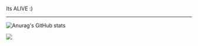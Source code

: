 <p>Its ALIVE :)</p>
<hr>

![Anurag's GitHub stats](https://github-readme-stats.vercel.app/api?username=AliveIsHere&show_icons=true&theme=highcontrast)

![](https://github-readme-streak-stats.herokuapp.com/?user=AliveIsHere&theme=highcontrast&hide_border=true)

<!--
AliveIsHere/AliveIsHere** is a ✨ _special_ ✨ repository because its `README.md` (this file) appears on your GitHub profile.

Here are some ideas to get you started:

- 🔭 I’m currently working on ...
- 🌱 I’m currently learning ...
- 👯 I’m looking to collaborate on ...
- 🤔 I’m looking for help with ...
- 💬 Ask me about ...
- 📫 How to reach me: ...
- 😄 Pronouns: ...
- ⚡ Fun fact: ...
<p>hello world<p>
-->

